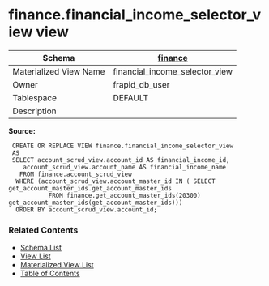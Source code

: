 # finance.financial_income_selector_view view

| Schema | [finance](../../schemas/finance.md) |
| ------ | ----------------------------------------------- |
| Materialized View Name | financial_income_selector_view |
| Owner | frapid_db_user |
| Tablespace | DEFAULT |
| Description |  |

**Source:**

```plpgsql
 CREATE OR REPLACE VIEW finance.financial_income_selector_view
 AS
 SELECT account_scrud_view.account_id AS financial_income_id,
    account_scrud_view.account_name AS financial_income_name
   FROM finance.account_scrud_view
  WHERE (account_scrud_view.account_master_id IN ( SELECT get_account_master_ids.get_account_master_ids
           FROM finance.get_account_master_ids(20300) get_account_master_ids(get_account_master_ids)))
  ORDER BY account_scrud_view.account_id;
```


### Related Contents
* [Schema List](../../schemas.md)
* [View List](../../views.md)
* [Materialized View List](../../materialized-views.md)
* [Table of Contents](../../README.md)

